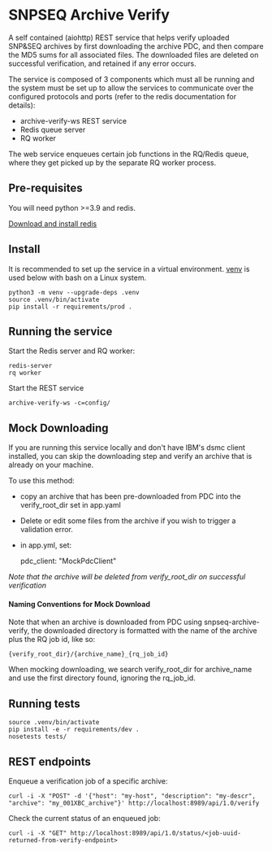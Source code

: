 SNPSEQ Archive Verify
==================

A self contained (aiohttp) REST service that helps verify uploaded SNP&SEQ archives by first downloading the archive 
PDC, and then compare the MD5 sums for all associated files. The downloaded files are deleted on successful 
verification, and retained if any error occurs.

The service is composed of 3 components which must all be running and the system must be set up to allow the services 
to communicate over the configured protocols and ports (refer to the redis documentation for details):

- archive-verify-ws REST service
- Redis queue server
- RQ worker

The web service enqueues certain job functions in the RQ/Redis queue, where they get picked up by the separate RQ 
worker process.  

Pre-requisites
--------------
You will need python >=3.9 and redis.

[Download and install redis](https://redis.io/docs/getting-started/installation/install-redis-on-linux/)


Install
-------
It is recommended to set up the service in a virtual environment. [venv](https://docs.python.org/3/library/venv.html) 
is used below with bash on a Linux system. 

    python3 -m venv --upgrade-deps .venv
    source .venv/bin/activate
    pip install -r requirements/prod .

Running the service
-------------------

Start the Redis server and RQ worker:

    redis-server
    rq worker

Start the REST service

    archive-verify-ws -c=config/


Mock Downloading
----------------

If you are running this service locally and don't have IBM's dsmc client installed, you can skip the downloading step 
and verify an archive that is already on your machine.

To use this method:
- copy an archive that has been pre-downloaded from PDC into the verify_root_dir set in app.yaml
- Delete or edit some files from the archive if you wish to trigger a validation error.
- in app.yml, set:

    pdc_client: "MockPdcClient"
    
*Note that the archive will be deleted from verify_root_dir on successful verification*

#### Naming Conventions for Mock Download ####
Note that when an archive is downloaded from PDC using snpseq-archive-verify, the downloaded directory is formatted with the name of the archive plus the RQ job id, like so:

    {verify_root_dir}/{archive_name}_{rq_job_id}

When mocking downloading, we search verify_root_dir for archive_name and use the first directory found, ignoring the rq_job_id.


Running tests
-------------

    source .venv/bin/activate
    pip install -e -r requirements/dev .
    nosetests tests/

REST endpoints
--------------

Enqueue a verification job of a specific archive: 
    
    curl -i -X "POST" -d '{"host": "my-host", "description": "my-descr", "archive": "my_001XBC_archive"}' http://localhost:8989/api/1.0/verify

Check the current status of an enqueued job: 

    curl -i -X "GET" http://localhost:8989/api/1.0/status/<job-uuid-returned-from-verify-endpoint>
